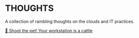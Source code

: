 # THOUGHTS

A collection of rambling thoughts on the clouds and IT practices.

[🔫 Shoot the pet! Your workstation is a cattle](shoot-the-pet-your-workstation-is-a-cattle.md)
